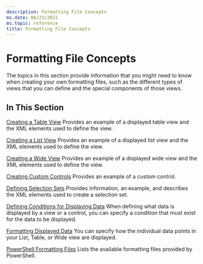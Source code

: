 ```yaml
---
description: Formatting File Concepts
ms.date: 08/23/2021
ms.topic: reference
title: Formatting File Concepts
---
```

# Formatting File Concepts

The topics in this section provide information that you might need to know when creating your own
formatting files, such as the different types of views that you can define and the special
components of those views.

## In This Section

[Creating a Table View](./creating-a-table-view.md)
Provides an example of a displayed table view and the XML elements used to define the view.

[Creating a List View](./creating-a-list-view.md)
Provides an example of a displayed list view and the XML elements used to define the view.

[Creating a Wide View](./creating-a-wide-view.md)
Provides an example of a displayed wide view and the XML elements used to define the view.

[Creating Custom Controls](./creating-custom-controls.md)
Provides an example of a custom control.

[Defining Selection Sets](./defining-selection-sets.md)
Provides information, an example, and describes the XML elements used to create a selection set.

[Defining Conditions for Displaying Data](./defining-conditions-for-displaying-data.md) When
defining what data is displayed by a view or a control, you can specify a condition that must exist
for the data to be displayed.

[Formatting Displayed Data](./formatting-displayed-data.md)
You can specify how the individual data points in your List, Table, or Wide view are displayed.

[PowerShell Formatting Files](./powershell-formatting-files.md)
Lists the available formatting files provided by PowerShell.

